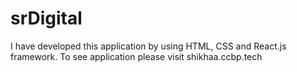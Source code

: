 # srDigital
I have developed this application by using HTML, CSS and React.js framework. To see application please visit shikhaa.ccbp.tech
